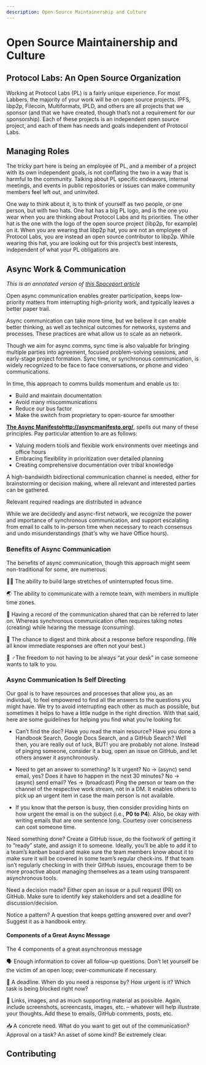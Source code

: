 ```yaml
---
description: Open Source Maintainership and Culture
---
```


# Open Source Maintainership and Culture

## Protocol Labs: An Open Source Organization

Working at Protocol Labs (PL) is a fairly unique experience. For most Labbers, the majority of your work will be on open source projects. IPFS, libp2p, Filecoin, Multiformats, IPLD, and others are all projects that we sponsor (and that we have created, though that’s not a requirement for our sponsorship). Each of these projects is an independent open source project, and each of them has needs and goals independent of Protocol Labs.


## Managing Roles

The tricky part here is being an employee of PL, and a member of a project with its own independent goals, is not conflating the two in a way that is harmful to the community. Talking about PL specific endeavors, internal meetings, and events in public repositories or issues can make community members feel left out, and uninvited.

One way to think about it, is to think of yourself as two people, or one person, but with two hats. One hat has a big PL logo, and is the one you wear when you are thinking about Protocol Labs and its priorities. The other hat is the one with the logo of the open source project (libp2p, for example) on it. When you are wearing that libp2p hat, you are not an employee of Protocol Labs, you are instead an open source contributor to libp2p. While wearing this hat, you are looking out for this project’s best interests, independent of what your PL obligations are.


## Async Work & Communication
_This is an annotated verson of [this Spaceport article](https://protocol.almanac.io/docs/async-work-ezPny9x7Q50QISL4UIUhB3PoURV0lgxP)_

 Open async communication enables greater participation, keeps low-priority matters from interrupting high-priority work, and typically leaves a better paper trail.

Async communication can take more time, but we believe it can enable better thinking, as well as technical outcomes for networks, systems and processes. These practices are what allow us to scale as an network.

Though we aim for async comms, sync time is also valuable for bringing multiple parties into agreement, focused problem-solving sessions, and early-stage project formation. Sync time, or synchronous communication, is widely recognized to be face to face conversations, or phone and video communications.

In time, this approach to comms builds momentum and enable us to:

* Build and maintain documentation
* Avoid many miscommunications
* Reduce our bus factor​
* Make the switch from proprietary to open-source far smoother

**[The Async Manifesto]()http://asyncmanifesto.org/**, spells out many of these principles. Pay particular attention to are as follows:

* Valuing modern tools and flexible work environments over meetings and office hours
* Embracing flexibility in prioritization over detailed planning
* Creating comprehensive documentation over tribal knowledge


A high-bandwidth bidirectional communication channel is needed, either for brainstorming or decision making, where all relevant and interested parties can be gathered.

Relevant required readings are distributed in advance

While we are decidedly and async-first network, we recognize the power and importance of synchronous communication, and support escalating from email to calls to in-person time when necessary to reach consensus and undo misunderstandings (that's why we have Office hours).

### Benefits of Async Communication

The benefits of async communication, though this approach might seem non-traditional for some, are numerous:

👩‍💻 The ability to build large stretches of uninterrupted focus time.

🌏 The ability to communicate with a remote team, with members in multiple time zones.

📑 Having a record of the communication shared that can be referred to later on. Whereas synchronous communication often requires taking notes (creating) while hearing the message (consuming).

🤔 The chance to digest and think about a response before responding. (We all know immediate responses are often not your best.)

🚴‍ ♂️The freedom to not having to be always “at your desk” in case someone wants to talk to you.



### Async Communication Is Self Directing

Our goal is to have resources and processes that allow you, as an individual, to feel empowered to find all the answers to the questions you might have. We try to avoid interrupting each other as much as possible, but sometimes it helps to have a little nudge in the right direction. With that said, here are some guidelines for helping you find what you’re looking for.

* Can’t find the doc? Have you read the main resource? Have you done a Handbook Search, Google Docs Search, and a GitHub Search? Well then, you are really out of luck, BUT! you are probably not alone. Instead of pinging someone, consider it a bug, open an issue on GitHub, and let others answer it asynchronously.

* Need to get an answer to something? Is it urgent? No -> (async) send email, yes? Does it have to happen in the next 30 minutes? No -> (async) send email? Yes -> (broadcast) Ping the person or team on the channel of the respective work stream, not in a DM. It enables others to pick up an urgent item in case the main person is not available.

* If you know that the person is busy, then consider providing hints on how urgent the email is on the subject (i.e., **P0 to P4**). Also, be okay with writing emails that are one sentence long. Courtesy over conciseness can cost someone time.

Need something done? Create a GitHub issue, do the footwork of getting it to “ready” state, and assign it to someone.
Ideally, you’ll be able to add it to a team’s kanban board and make sure the team members know about it to make sure it will be covered in some team’s regular check-ins. If that team isn’t regularly checking in with their GitHub issues, encourage them to be more proactive about managing themselves as a team using transparent asynchronous tools.

Need a decision made? Either open an issue or a pull request (PR) on GitHub. Make sure to identify key stakeholders and set a deadline for discussion/decision.

Notice a pattern? A question that keeps getting answered over and over? Suggest it as a handbook entry.

#### Components of a Great Async Message

The 4 components of a great asynchronous message

🗣 Enough information to cover all follow-up questions. Don’t let yourself be the victim of an open loop; over-communicate if necessary.

📅 A deadline. When do you need a response by? How urgent is it? Which task is being blocked right now?

🔗 Links, images, and as much supporting material as possible. Again, include screenshots, screencasts, images, etc. – whatever will help illustrate your thoughts. Add these to emails, GitHub comments, posts, etc.

📥 A concrete need. What do you want to get out of the communication? Approval on a task? An asset of some kind? Be extremely clear.



## Contributing
